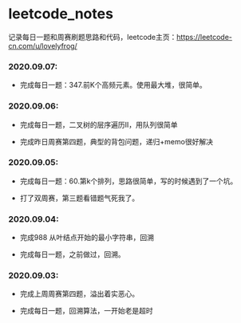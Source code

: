 # leetcode_notes

记录每日一题和周赛刷题思路和代码，leetcode主页：https://leetcode-cn.com/u/lovelyfrog/


### 2020.09.07:

* 完成每日一题：347.前K个高频元素。使用最大堆，很简单。

### 2020.09.06:

* 完成每日一题，二叉树的层序遍历II，用队列很简单

* 完成昨日周赛第四题，典型的背包问题，递归+memo很好解决

### 2020.09.05:

* 完成每日一题：60.第k个排列，思路很简单，写的时候遇到了一个坑。

* 打了双周赛，第三题看错题气死我了。

### 2020.09.04:

* 完成988 从叶结点开始的最小字符串，回溯

* 完成每日一题，之前做过，回溯。

### 2020.09.03: 

* 完成上周周赛第四题，溢出着实恶心。

* 完成每日一题，回溯算法，一开始老是超时





